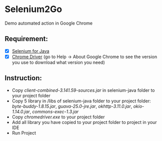 # Selenium2Go
Demo automated action in Google Chrome
## Requirement:
  - [x] [Selenium for Java](https://www.selenium.dev/downloads/)
  - [x] [Chrome Driver](http://chromedriver.chromium.org/downloads?tmpl=%2Fsystem%2Fapp%2Ftemplates%2Fprint%2F&showPrintDialog=1) (go to Help -> About Google Chrome to see the version you use to download what version you need)
## Instruction:
  * Copy *client-combined-3.141.59-sources.jar* in selenium-java folder to your project folder
  * Copy 5 library in /libs of selenium-java folder to your project folder: *byte-buddy-1.8.15.jar*, *guava-25.0-jre.jar*, *okhttp-3.11.0.jar*, *okio-1.14.0.jar*, *commons-exec-1.3.jar*
  * Copy *chromedriver.exe* to your project folder
  * Add all library you have copied to your project folder to project in your IDE
  * Run Project
